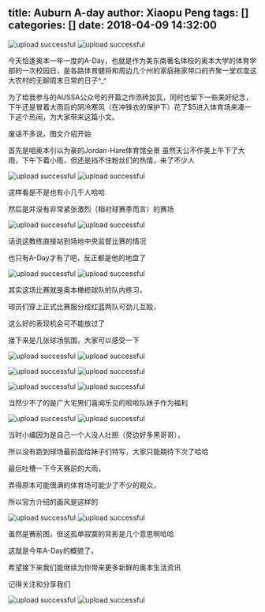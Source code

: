 title: Auburn A-day
author: Xiaopu Peng
tags: []
categories: []
date: 2018-04-09 14:32:00
---

![upload successful](/~xzp0007/images/aday/image-0.png)
![upload successful](/images/aday/image-0.png)

今天恰逢奥本一年一度的A-Day，也就是作为美东南著名体校的奥本大学的体育学部的一次校园日，是各路体育健将和周边几个州的家庭拖家带口的齐聚一堂欢度这大农村的无聊周末日常的日子^_^

为了给我参与的AUSSA公众号的开篇之作添砖加瓦，同时也留下一些美好纪念，下午还是冒着大雨后的阴冷寒风（在冲锋衣的保护下）花了$5进入体育场来凑一下这个热闹，为大家带来这篇小文。

废话不多说，图文介绍开始

<!-- more -->

首先是咱奥本引以为豪的Jordan-Hare体育馆全景
虽然天公不作美上午下了大雨，下午下着小雨，但还是挡不住粉丝们的热情，来了不少人

![upload successful](/~xzp0007/images/aday/image-1.png)
![upload successful](/images/aday/image-1.png)

这样看是不是也有小几千人哈哈

然后是并没有非常紧张激烈（相对球赛季而言）的赛场

![upload successful](/~xzp0007/images/aday/image-2.png)
![upload successful](/images/aday/image-2.png)

话说这教练直接站到场地中央监督比赛的情况

也只有A-Day才有了吧，反正都是他的地盘了

![upload successful](/~xzp0007/images/aday/image-3.png)
![upload successful](/images/aday/image-3.png)

其实这场比赛就是奥本橄榄球队的队内练习，

球员们穿上正式比赛服分成红蓝两队可劲儿互殴，

这么好的表现机会可不能放过了


接下来是几张球场氛围，大家可以感受一下

![upload successful](/~xzp0007/images/aday/image-5.png)
![upload successful](/images/aday/image-5.png)

![upload successful](/~xzp0007/images/aday/image-4.png)
![upload successful](/images/aday/image-4.png)

![upload successful](/~xzp0007/images/aday/image-6.png)
![upload successful](/images/aday/image-6.png)

当然少不了的是广大宅男们喜闻乐见的啦啦队妹子作为福利

![upload successful](/~xzp0007/images/aday/image-7.png)
![upload successful](/images/aday/image-7.png)

当时小编因为是自己一个人没人壮胆（旁边好多黑哥哥），

所以没有跑到球场最前面给妹子们特写，大家只能期待下次了哈哈

最后吐槽一下今天赛前的大雨，

弄得原本可能很满的体育场可能少了不少的观众，

所以官方介绍的画风是这样的

![upload successful](/~xzp0007/images/aday/image-8.png)
![upload successful](/images/aday/image-8.png)

虽然是赛前图，但这孤单寂寞的背影是几个意思啊哈哈

这就是今年A-Day的概貌了，

希望接下来我们能继续为你带来更多新鲜的奥本生活资讯

记得关注和分享我们

![upload successful](/~xzp0007/images/aday/image-9.png)
![upload successful](/images/aday/image-9.png)

